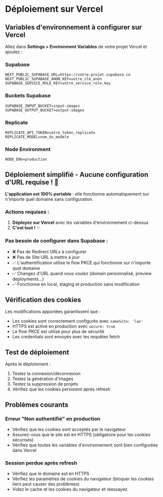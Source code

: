 # Déploiement sur Vercel

## Variables d'environnement à configurer sur Vercel

Allez dans **Settings > Environment Variables** de votre projet Vercel et ajoutez :

### Supabase
```
NEXT_PUBLIC_SUPABASE_URL=https://votre-projet.supabase.co
NEXT_PUBLIC_SUPABASE_ANON_KEY=votre_clé_anon
SUPABASE_SERVICE_ROLE_KEY=votre_service_role_key
```

### Buckets Supabase
```
SUPABASE_INPUT_BUCKET=input-images
SUPABASE_OUTPUT_BUCKET=output-images
```

### Replicate
```
REPLICATE_API_TOKEN=votre_token_replicate
REPLICATE_MODEL=nom_du_modele
```

### Node Environment
```
NODE_ENV=production
```

## Déploiement simplifié - Aucune configuration d'URL requise ! 🎉

**L'application est 100% portable** : elle fonctionne automatiquement sur n'importe quel domaine sans configuration.

### Actions requises :

1. **Déployez sur Vercel** avec les variables d'environnement ci-dessus
2. **C'est tout !** ✨

### Pas besoin de configurer dans Supabase :

- ❌ Pas de Redirect URLs à configurer
- ❌ Pas de Site URL à mettre à jour
- ✅ L'authentification utilise le flow PKCE qui fonctionne sur n'importe quel domaine
- ✅ Changez d'URL quand vous voulez (domain personnalisé, preview deployments...)
- ✅ Fonctionne en local, staging et production sans modification

## Vérification des cookies

Les modifications apportées garantissent que :
- Les cookies sont correctement configurés avec `sameSite: 'lax'`
- HTTPS est activé en production avec `secure: true`
- Le flow PKCE est utilisé pour plus de sécurité
- Les credentials sont envoyés avec les requêtes fetch

## Test de déploiement

Après le déploiement :
1. Testez la connexion/déconnexion
2. Testez la génération d'images
3. Testez la suppression de projets
4. Vérifiez que les cookies persistent après refresh

## Problèmes courants

### Erreur "Non authentifié" en production
- Vérifiez que les cookies sont acceptés par le navigateur
- Assurez-vous que le site est en HTTPS (obligatoire pour les cookies sécurisés)
- Vérifiez que toutes les variables d'environnement sont bien configurées dans Vercel

### Session perdue après refresh
- Vérifiez que le domaine est en HTTPS
- Vérifiez les paramètres de cookies du navigateur (bloquer les cookies tiers peut causer des problèmes)
- Videz le cache et les cookies du navigateur et réessayez
